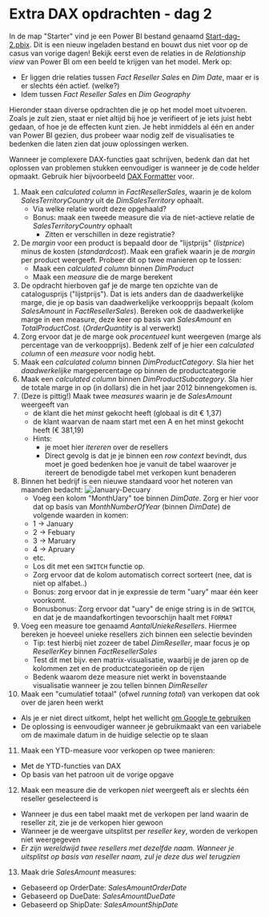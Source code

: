 # Extra DAX opdrachten - dag 2

In de map "Starter" vind je een Power BI bestand genaamd [Start-dag-2.pbix](Starter/Start-dag-2.pbix). Dit is een nieuw ingeladen bestand en bouwt dus niet voor op de casus van vorige dagen! Bekijk eerst even de relaties in de _Relationship view_ van Power BI om een beeld te krijgen van het model. Merk op:

* Er liggen drie relaties tussen *Fact Reseller Sales* en *Dim Date*, maar er is er slechts één actief. (welke?)
* Idem tussen *Fact Reseller Sales* en *Dim Geography*

Hieronder staan diverse opdrachten die je op het model moet uitvoeren. Zoals je zult zien, staat er niet altijd bij hoe je verifieert of je iets juist hebt gedaan, of hoe je de effecten kunt zien. Je hebt inmiddels al één en ander van Power BI gezien, dus probeer waar nodig zelf de visualisaties te bedenken die laten zien dat jouw oplossingen werken.

Wanneer je complexere DAX-functies gaat schrijven, bedenk dan dat het oplossen van problemen stukken eenvoudiger is wanneer je de code helder opmaakt. Gebruik hier bijvoorbeeld [DAX Formatter](https://www.daxformatter.com) voor.

1. Maak een _calculated column_ in *FactResellerSales*, waarin je de kolom *SalesTerritoryCountry* uit de *DimSalesTerritory* ophaalt.
   * Via welke relatie wordt deze opgehaald?
   * Bonus: maak een tweede measure die via de niet-actieve relatie de _SalesTerritoryCountry_ ophaalt
      * Zitten er verschillen in deze registratie?
2. De *margin* voor een product is bepaald door de "lijstprijs" (*listprice*) minus de kosten (*standardcost*). Maak een grafiek waarin je de *margin* per product weergeeft. Probeer dit op twee manieren op te lossen:
   * Maak een _calculated column_ binnen _DimProduct_
   * Maak een _measure_ die de marge berekent
3. De opdracht hierboven gaf je de marge ten opzichte van de catalogusprijs ("lijstprijs"). Dat is iets anders dan de daadwerkelijke marge, die je op basis van daadwerkelijke verkoopprijs bepaalt (kolom _SalesAmount_ in _FactResellerSales_). Bereken ook de daadwerkelijke marge in een measure, deze keer op basis van _SalesAmount_ en _TotalProductCost_. (_OrderQuantity_ is al verwerkt)
4. Zorg ervoor dat je de marge ook *procentueel* kunt weergeven (marge als percentage van de verkoopprijs). Bedenk zelf of je hier een _calculated column_ of een _measure_ voor nodig hebt.
5. Maak een _calculated column_ binnen _DimProductCategory_. Sla hier het _daadwerkelijke_ margepercentage op binnen de productcategorie
6. Maak een _calculated column_ binnen _DimProductSubcategory_. Sla hier de totale marge in op (in dollars) die in het jaar 2012 binnengekomen is.
7. (Deze is pittig!) Maak twee _measures_ waarin je de _SalesAmount_ weergeeft van
   * de klant die het _minst_ gekocht heeft (globaal is dit € 1,37)
   * de klant waarvan de naam start met een A en het minst gekocht heeft (€ 381,19)
   * Hints:
      * je moet hier _itereren_ over de resellers
      * Direct gevolg is dat je je binnen een _row context_ bevindt, dus moet je goed bedenken hoe je vanuit de tabel waarover je itereert de benodigde tabel met verkopen kunt benaderen
8. Binnen het bedrijf is een nieuwe standaard voor het noteren van maanden bedacht:
![January-Decuary](https://i.imgur.com/Pk4lgUV.gif)
   * Voeg een kolom "MonthUary" toe binnen _DimDate_. Zorg er hier voor dat op basis van _MonthNumberOfYear_ (binnen _DimDate_) de volgende waarden in komen:
   * 1 -> January
   * 2 -> Febuary
   * 3 -> Maruary
   * 4 -> Apruary
   * etc.
   * Los dit met een `SWITCH` functie op.
   * Zorg ervoor dat de kolom automatisch correct sorteert (nee, dat is niet op alfabet..)
   * Bonus: zorg ervoor dat in je expressie de term "uary" maar één keer voorkomt.
   * Bonusbonus: Zorg ervoor dat "uary" de enige string is in de `SWITCH`, en dat je de maandafkortingen tevoorschijn haalt met `FORMAT`
9. Voeg een measure toe genaamd _AantalUniekeResellers_. Hiermee bereken je hoeveel unieke resellers zich binnen een selectie bevinden
   * Tip: test hierbij niet zozeer de tabel _DimReseller_, maar focus je op _ResellerKey_ binnen _FactResellerSales_
   * Test dit met bijv. een matrix-visualisatie, waarbij je de jaren op de kolommen zet en de productcategorieën op de rijen
   * Bedenk waarom deze measure niet werkt in bovenstaande visualisatie wanneer je zou tellen binnen _DimReseller_
10. Maak een "cumulatief totaal" (ofwel _running total_) van verkopen dat ook over de jaren heen werkt
   * Als je er niet direct uitkomt, helpt het wellicht [om Google te gebruiken](http://lmgtfy.com/?q=dax+cumulative+total)
   * De oplossing is eenvoudiger wanneer je gebruikmaakt van een variabele om de maximale datum in de huidige selectie op te slaan
11. Maak een YTD-measure voor verkopen op twee manieren:
   * Met de YTD-functies van DAX
   * Op basis van het patroon uit de vorige opgave
12. Maak een measure die de verkopen *niet* weergeeft als er slechts één reseller geselecteerd is
   * Wanneer je dus een tabel maakt met de verkopen per land waarin de reseller zit, zie je de verkopen hier gewoon
   * Wanneer je de weergave uitsplitst per _reseller key_, worden de verkopen niet weergegeven
   * *Er zijn wereldwijd twee resellers met dezelfde naam. Wanneer je uitsplitst op basis van reseller naam, zul je deze dus wel terugzien*
13. Maak drie _SalesAmount_ measures:
   * Gebaseerd op OrderDate: _SalesAmountOrderDate_
   * Gebaseerd op DueDate: _SalesAmountDueDate_
   * Gebaseerd op ShipDate: _SalesAmountShipDate_